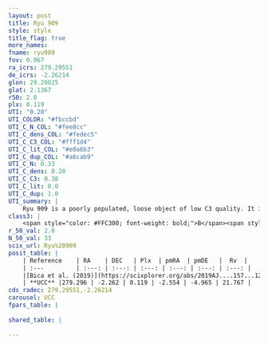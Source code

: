 ```yaml
---
layout: post
title: Ryu 909
style: style
title_flag: true
more_names: 
fname: ryu909
fov: 0.067
ra_icrs: 279.29551
de_icrs: -2.26214
glon: 29.29025
glat: 2.1367
r50: 2.0
plx: 0.119
UTI: "0.20"
UTI_COLOR: "#fbccbd"
UTI_C_N_COL: "#fee8cc"
UTI_C_dens_COL: "#fedec5"
UTI_C_C3_COL: "#fff1d4"
UTI_C_lit_COL: "#e0a6b3"
UTI_C_dup_COL: "#a6cab9"
UTI_C_N: 0.33
UTI_C_dens: 0.28
UTI_C_C3: 0.38
UTI_C_lit: 0.0
UTI_C_dup: 1.0
UTI_summary: |
    Ryu 909 is a poorly populated, loose object of low C3 quality. It is rarely studied in the literature, with no articles listed in the last 6 years.
class3: |
    <span style="color: #FFC300; font-weight: bold;">B</span><span style="color: red; font-weight: bold;">C</span>
r_50_val: 2.0
N_50_val: 33
scix_url: Ryu%20909
posit_table: |
    | Reference    | RA    | DEC   | Plx  | pmRA  | pmDE   |  Rv  |
    | :---         | :---: | :---: | :---: | :---: | :---: | :---: |
    |[Bica et al. (2019)](https://scixplorer.org/abs/2019AJ....157...12B) | 279.292 | -2.262 | -- | -- | -- | -- |
    | **UCC** |279.296 | -2.262 | 0.119 | -2.554 | -4.965 | 21.767 | 
cds_radec: 279.29551,-2.26214
carousel: UCC
fpars_table: |
    
shared_table: |
    
---
```

